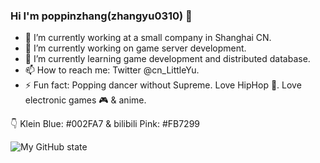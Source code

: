 ### Hi I'm poppinzhang(zhangyu0310) 👋

<!--
**zhangyu0310/zhangyu0310** is a ✨ _special_ ✨ repository because its `README.md` (this file) appears on your GitHub profile.
-->

- :office: I’m currently working at a small company in Shanghai CN.
- 🔭 I’m currently working on game server development.
- 🌱 I’m currently learning game development and distributed database.
- 📫 How to reach me: Twitter @cn_LittleYu.
- ⚡ Fun fact: Popping dancer without Supreme. Love HipHop :metal:. Love electronic games :video_game: & anime.

:point_down: Klein Blue: #002FA7 & bilibili Pink: #FB7299

<img align="bottom" src="https://github-readme-stats.vercel.app/api?username=zhangyu0310&show_icons=true&icon_color=002FA7&bg_color=FFFFFF&title_color=FB7299&hide_title=false&hide=contribs&include_all_commits=true" alt="My GitHub state"/>
